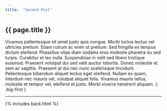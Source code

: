 ```yaml
---
title:  "Second Post"
---
```


## {{ page.title }}

Vivamus pellentesque sit amet justo quis congue. Morbi luctus lectus vel ultricies pretium. Etiam rutrum ac enim ut pretium. Sed fringilla ex tempus dictum eleifend. Phasellus vitae diam sodales eros molestie pharetra eu sed turpis. Curabitur et leo nulla. Suspendisse in velit sed libero tristique euismod. Praesent volutpat dui sed velit auctor lobortis. Donec molestie et sem ac sagittis. Praesent at dui nec nunc scelerisque tincidunt. Pellentesque bibendum aliquet lectus eget eleifend. Nullam ex quam, interdum nec mauris vel, volutpat aliquet felis. Vivamus mauris tellus, molestie et tempor vel, eleifend et justo. Morbi viverra hendrerit aliquam.
{: .big-first }

***

{% includes back.html %}
